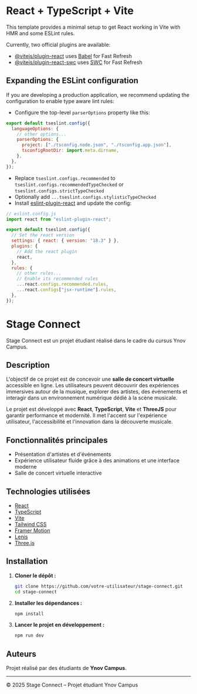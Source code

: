 # React + TypeScript + Vite

This template provides a minimal setup to get React working in Vite with HMR and some ESLint rules.

Currently, two official plugins are available:

- [@vitejs/plugin-react](https://github.com/vitejs/vite-plugin-react/blob/main/packages/plugin-react/README.md) uses [Babel](https://babeljs.io/) for Fast Refresh
- [@vitejs/plugin-react-swc](https://github.com/vitejs/vite-plugin-react-swc) uses [SWC](https://swc.rs/) for Fast Refresh

## Expanding the ESLint configuration

If you are developing a production application, we recommend updating the configuration to enable type aware lint rules:

- Configure the top-level `parserOptions` property like this:

```js
export default tseslint.config({
  languageOptions: {
    // other options...
    parserOptions: {
      project: ["./tsconfig.node.json", "./tsconfig.app.json"],
      tsconfigRootDir: import.meta.dirname,
    },
  },
});
```

- Replace `tseslint.configs.recommended` to `tseslint.configs.recommendedTypeChecked` or `tseslint.configs.strictTypeChecked`
- Optionally add `...tseslint.configs.stylisticTypeChecked`
- Install [eslint-plugin-react](https://github.com/jsx-eslint/eslint-plugin-react) and update the config:

```js
// eslint.config.js
import react from "eslint-plugin-react";

export default tseslint.config({
  // Set the react version
  settings: { react: { version: "18.3" } },
  plugins: {
    // Add the react plugin
    react,
  },
  rules: {
    // other rules...
    // Enable its recommended rules
    ...react.configs.recommended.rules,
    ...react.configs["jsx-runtime"].rules,
  },
});
```

# Stage Connect

Stage Connect est un projet étudiant réalisé dans le cadre du cursus Ynov Campus.

## Description

L'objectif de ce projet est de concevoir une **salle de concert virtuelle** accessible en ligne. Les utilisateurs peuvent découvrir des expériences immersives autour de la musique, explorer des artistes, des événements et interagir dans un environnement numérique dédié à la scène musicale.

Le projet est développé avec **React**, **TypeScript**, **Vite** et **ThreeJS** pour garantir performance et modernité. Il met l'accent sur l'expérience utilisateur, l'accessibilité et l'innovation dans la découverte musicale.

## Fonctionnalités principales

- Présentation d'artistes et d'événements
- Expérience utilisateur fluide grâce à des animations et une interface moderne
- Salle de concert virtuelle interactive

## Technologies utilisées

- [React](https://react.dev/)
- [TypeScript](https://www.typescriptlang.org/)
- [Vite](https://vitejs.dev/)
- [Tailwind CSS](https://tailwindcss.com/)
- [Framer Motion](https://www.framer.com/motion/)
- [Lenis](https://github.com/studio-freight/lenis)
- [Three.js](https://threejs.org/)

## Installation

1. **Cloner le dépôt :**

   ```bash
   git clone https://github.com/votre-utilisateur/stage-connect.git
   cd stage-connect
   ```

2. **Installer les dépendances :**

   ```bash
   npm install
   ```

3. **Lancer le projet en développement :**
   ```bash
   npm run dev
   ```

## Auteurs

Projet réalisé par des étudiants de **Ynov Campus**.

---

© 2025 Stage Connect – Projet étudiant Ynov Campus
